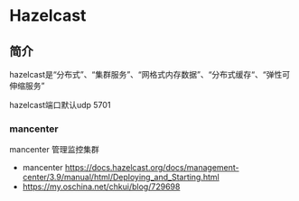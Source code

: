 # Hazelcast


## 简介

  hazelcast是“分布式”、“集群服务”、“网格式内存数据”、“分布式缓存“、“弹性可伸缩服务”

  hazelcast端口默认udp 5701


### mancenter

mancenter 管理监控集群

* mancenter  https://docs.hazelcast.org/docs/management-center/3.9/manual/html/Deploying_and_Starting.html
* https://my.oschina.net/chkui/blog/729698

```
```
